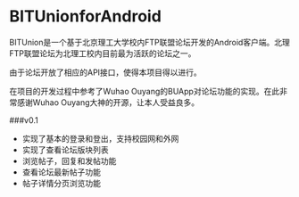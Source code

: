 # BITUnionforAndroid
BITUnion是一个基于北京理工大学校内FTP联盟论坛开发的Android客户端。北理FTP联盟论坛为北理工校内目前最为活跃的论坛之一。

由于论坛开放了相应的API接口，使得本项目得以进行。

在项目的开发过程中参考了Wuhao Ouyang的BUApp对论坛功能的实现。在此非常感谢Wuhao Ouyang大神的开源，让本人受益良多。

###v0.1

 * 实现了基本的登录和登出，支持校园网和外网
 * 实现了查看论坛版块列表
 * 浏览帖子，回复和发帖功能
 * 查看论坛最新帖子功能
 * 帖子详情分页浏览功能
